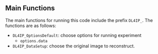## Main Functions

The main functions for running this code include the prefix ```DL4IP_```.  The functions are as follows:
* ```DL4IP_OptionsDefault```: choose options for running experiment
  * ```options.data```
* ```DL4IP_DataSetup```: choose the original image to reconstruct. 
